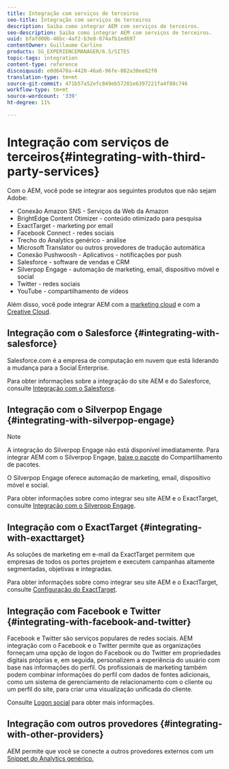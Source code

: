 ```yaml
---
title: Integração com serviços de terceiros
seo-title: Integração com serviços de terceiros
description: Saiba como integrar AEM com serviços de terceiros.
seo-description: Saiba como integrar AEM com serviços de terceiros.
uuid: bfafd00b-46bc-4af2-b3e8-874afb1ed697
contentOwner: Guillaume Carlino
products: SG_EXPERIENCEMANAGER/6.5/SITES
topic-tags: integration
content-type: reference
discoiquuid: e0d6478a-4420-46a6-96fe-082a30ee82f0
translation-type: tm+mt
source-git-commit: 471b57a52efc849eb57201e6397221fa4f88c746
workflow-type: tm+mt
source-wordcount: '339'
ht-degree: 11%

---
```



# Integração com serviços de terceiros{#integrating-with-third-party-services}

Com o AEM, você pode se integrar aos seguintes produtos que não sejam Adobe:

* Conexão Amazon SNS - Serviços da Web da Amazon
* BrightEdge Content Otimizer - conteúdo otimizado para pesquisa
* ExactTarget - marketing por email
* Facebook Connect - redes sociais
* Trecho do Analytics genérico - análise
* Microsoft Translator ou outros provedores de tradução automática
* Conexão Pushwoosh - Aplicativos - notificações por push
* Salesforce - software de vendas e CRM
* Silverpop Engage - automação de marketing, email, dispositivo móvel e social
* Twitter - redes sociais
* YouTube - compartilhamento de vídeos

Além disso, você pode integrar AEM com a [marketing cloud](/help/sites-administering/marketing-cloud.md) e com a [Creative Cloud](/help/assets/aem-cc-folder-sharing-best-practices.md).

## Integração com o Salesforce {#integrating-with-salesforce}

Salesforce.com é a empresa de computação em nuvem que está liderando a mudança para a Social Enterprise.

Para obter informações sobre a integração do site AEM e do Salesforce, consulte [Integração com o Salesforce](/help/sites-administering/salesforce.md).

## Integração com o Silverpop Engage {#integrating-with-silverpop-engage}

>[!NOTE]
>
>A integração do Silverpop Engage não está disponível imediatamente. Para integrar AEM com o Silverpop Engage, [baixe o pacote](https://www.adobeaemcloud.com/content/marketplace/marketplaceProxy.html?packagePath=/content/companies/public/adobe/packages/aem620/product/cq-mcm-integrations-silverpop-content) do Compartilhamento de pacotes.

O Silverpop Engage oferece automação de marketing, email, dispositivo móvel e social.

Para obter informações sobre como integrar seu site AEM e o ExactTarget, consulte [Integração com o Silverpop Engage](/help/sites-administering/silverpop.md).

## Integração com o ExactTarget {#integrating-with-exacttarget}

As soluções de marketing em e-mail da ExactTarget permitem que empresas de todos os portes projetem e executem campanhas altamente segmentadas, objetivas e integradas.

Para obter informações sobre como integrar seu site AEM e o ExactTarget, consulte [Configuração do ExactTarget](/help/sites-administering/exacttarget.md).

## Integração com Facebook e Twitter {#integrating-with-facebook-and-twitter}

Facebook e Twitter são serviços populares de redes sociais. AEM integração com o Facebook e o Twitter permite que as organizações forneçam uma opção de logon do Facebook ou do Twitter em propriedades digitais próprias e, em seguida, personalizem a experiência do usuário com base nas informações do perfil. Os profissionais de marketing também podem combinar informações do perfil com dados de fontes adicionais, como um sistema de gerenciamento de relacionamento com o cliente ou um perfil do site, para criar uma visualização unificada do cliente.

Consulte [Logon social](/help/communities/social-login.md) para obter mais informações.

## Integração com outros provedores {#integrating-with-other-providers}

AEM permite que você se conecte a outros provedores externos com um [Snippet do Analytics genérico.](/help/sites-administering/external-providers.md)
